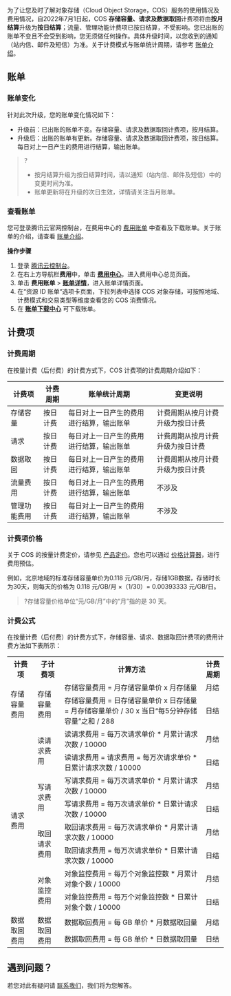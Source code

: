 为了让您及时了解对象存储（Cloud Object Storage，COS）服务的使用情况及费用情况，自2022年7月1日起，COS **存储容量、请求及数据取回**计费项将由**按月结算**升级为**按日结算**；流量、管理功能计费项已按日结算，不受影响。您已出账的账单不变且不会受到影响，您无须做任何操作。具体升级时间，以您收到的通知（站内信、邮件及短信）为准。关于计费模式与账单统计周期，请参考 [账单介绍](https://cloud.tencent.com/document/product/555/30250#.E8.AE.A1.E8.B4.B9.E6.A8.A1.E5.BC.8F.E4.B8.8E.E8.B4.A6.E5.8D.95.E7.BB.9F.E8.AE.A1.E5.91.A8.E6.9C.9F)。


## 账单

### 账单变化

针对此次升级，您的账单变化情况如下：

- 升级前：已出账的账单不变。存储容量、请求及数据取回计费项，按月结算。
- 升级后：出账的账单有更新。存储容量、请求及数据取回计费项，按日结算。每日对上一日产生的费用进行结算，输出账单。


>?
>- 按月结算升级为按日结算时间，请以通知（站内信、邮件及短信）中的变更时间为准。
>- 账单更新将在升级的次日生效，详情请关注当月账单。


### 查看账单

您可登录腾讯云官网控制台，在费用中心的 [费用账单](https://console.cloud.tencent.com/expense/bill/overview) 中查看及下载账单。关于账单的介绍，请查看 [账单介绍](https://cloud.tencent.com/document/product/555/30250#.E8.AE.A1.E8.B4.B9.E6.A8.A1.E5.BC.8F.E4.B8.8E.E8.B4.A6.E5.8D.95.E7.BB.9F.E8.AE.A1.E5.91.A8.E6.9C.9F)。

**操作步骤**


1. 登录 [腾讯云控制台](https://console.cloud.tencent.com/)。
2. 在右上方导航栏**费用**中，单击 **[费用中心](https://console.cloud.tencent.com/expense)**，进入费用中心总览页面。
3. 单击 **费用账单** > **[账单详情](https://console.cloud.tencent.com/expense/bill/summary)**，进入账单详情页面。
4. 在“资源 ID 账单“选项卡页面，下拉列表中选择 COS 对象存储，可按照地域、计费模式和交易类型等维度查看您的 COS 消费情况。
5. 在 **[账单下载中心](https://console.cloud.tencent.com/expense/bill/downloadCenter)** 可下载账单。



## 计费项

### 计费周期

在按量计费（后付费）的计费方式下，COS 计费项的计费周期介绍如下：

| 计费项       | 计费周期 | 账单统计周期                             | 变更说明                         |
| ------------ | -------- | ---------------------------------------- | -------------------------------- |
| 存储容量     | 按日计费 | 每日对上一日产生的费用进行结算，输出账单 | 计费周期从按月计费升级为按日计费 |
| 请求         | 按日计费 | 每日对上一日产生的费用进行结算，输出账单 | 计费周期从按月计费升级为按日计费 |
| 数据取回     | 按日计费 | 每日对上一日产生的费用进行结算，输出账单 | 计费周期从按月计费升级为按日计费 |
| 流量费用     | 按日计费 | 每日对上一日产生的费用进行结算，输出账单 | 不涉及                           |
| 管理功能费用 | 按日计费 | 每日对上一日产生的费用进行结算，输出账单 | 不涉及                           |


### 计费项价格

关于 COS 的按量计费定价，请参见 [产品定价](https://buy.cloud.tencent.com/price/cos)。您也可以通过 [价格计算器](https://buy.cloud.tencent.com/price/cos/calculator)，进行费用预估。

例如，北京地域的标准存储容量单价为0.118 元/GB/月，存储1GB数据，存储时长为30天，则每天的价格为 0.118 元/GB/月 ×（1/30）= 0.00393333 元/GB/日。


>?存储容量价格单位“元/GB/月”中的“月”指的是 30 天。




### 计费公式


在按量计费（后付费）的计费方式下，存储容量、请求、数据取回计费项的费用计费方法如下表所示：

<table>
   <tr>
      <th>计费项</th>
      <th>子计费项</th>
      <th>计算方法</th>
      <th>计费周期</th>
   </tr>
   <tr>
      <td rowspan=2>存储容量费用</td>
      <td rowspan=2>存储容量费用</td>
      <td>存储容量费用 = 月存储容量单价 x 月存储量</td>
      <td>月结</td>
   </tr>
   <tr>
      <td>存储容量费用 = 日存储容量单价 x 日存储量= 月存储容量单价 / 30 x 当日“每5分钟存储容量”之和 / 288</td>
      <td>日结</td>
   </tr>
   <tr>
      <td rowspan=8>请求费用</td>
      <td rowspan=2>读请求费用</td>
      <td>读请求费用 = 每万次请求单价 * 月累计请求次数 / 10000</td>
      <td>月结</td>
   </tr>
   <tr>
      <td>读请求费用 = 请求费用 = 每万次请求单价 * 日累计请求次数 / 10000</td>
      <td>日结</td>
   </tr>
   <tr>
      <td rowspan=2>写请求费用</td>
      <td>写请求费用 = 每万次请求单价 * 月累计请求次数 / 10000</td>
      <td>月结</td>
   </tr>
   <tr>
      <td>写请求费用 = 每万次请求单价 * 日累计请求次数 / 10000</td>
      <td>日结</td>
   </tr>
   <tr>
      <td rowspan=2>取回请求费用</td>
      <td>取回请求费用 = 每万次请求单价 * 月累计请求次数 / 10000</td>
      <td>月结</td>
   </tr>
   <tr>
      <td>取回请求费用 = 每万次请求单价 * 日累计请求次数 / 10000</td>
      <td>日结</td>
   </tr>
   <tr>
      <td rowspan=2>对象监控费用</td>
      <td>对象监控费用 = 每万个对象监控数 * 月累计对象个数 / 10000</td>
      <td>月结</td>
   </tr>
   <tr>
      <td>对象监控费用 = 每万个对象监控数 * 日累计对象个数 / 10000</td>
      <td>日结</td>
   </tr>
   <tr>
      <td rowspan=2>数据取回费用</td>
      <td rowspan=2>数据取回费用</td>
      <td>数据取回费用 = 每 GB 单价 * 月数据取回量</td>
      <td>月结</td>
   </tr>
   <tr>
      <td>数据取回费用 = 每 GB 单价 * 日数据取回量</td>
      <td>日结</td>
   </tr>
</table>

## 遇到问题？

若您对此有疑问请 [联系我们](https://cloud.tencent.com/document/product/436/37708)，我们将为您解答。
